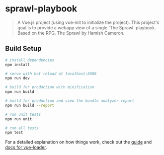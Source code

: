 # sprawl-playbook

> A Vue.js project (using vue-init to initialize the project). This project's goal is to provide a webapp view of a single 'The Sprawl' playbook. Based on the RPG, The Sprawl by Hamish Cameron.

## Build Setup

``` bash
# install dependencies
npm install

# serve with hot reload at localhost:8080
npm run dev

# build for production with minification
npm run build

# build for production and view the bundle analyzer report
npm run build --report

# run unit tests
npm run unit

# run all tests
npm test
```

For a detailed explanation on how things work, check out the [guide](http://vuejs-templates.github.io/webpack/) and [docs for vue-loader](http://vuejs.github.io/vue-loader).
